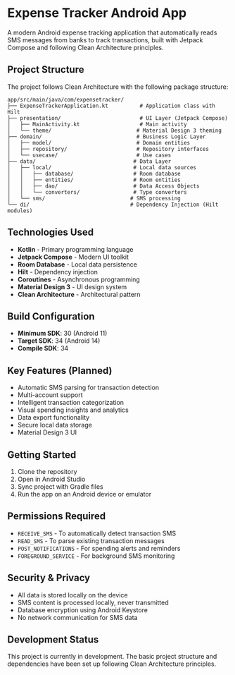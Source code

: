 # Expense Tracker Android App

A modern Android expense tracking application that automatically reads SMS messages from banks to track transactions, built with Jetpack Compose and following Clean Architecture principles.

## Project Structure

The project follows Clean Architecture with the following package structure:

```
app/src/main/java/com/expensetracker/
├── ExpenseTrackerApplication.kt          # Application class with Hilt
├── presentation/                         # UI Layer (Jetpack Compose)
│   ├── MainActivity.kt                   # Main activity
│   └── theme/                           # Material Design 3 theming
├── domain/                              # Business Logic Layer
│   ├── model/                           # Domain entities
│   ├── repository/                      # Repository interfaces
│   └── usecase/                         # Use cases
├── data/                               # Data Layer
│   ├── local/                          # Local data sources
│   │   ├── database/                   # Room database
│   │   ├── entities/                   # Room entities
│   │   ├── dao/                        # Data Access Objects
│   │   └── converters/                 # Type converters
│   └── sms/                           # SMS processing
└── di/                                # Dependency Injection (Hilt modules)
```

## Technologies Used

- **Kotlin** - Primary programming language
- **Jetpack Compose** - Modern UI toolkit
- **Room Database** - Local data persistence
- **Hilt** - Dependency injection
- **Coroutines** - Asynchronous programming
- **Material Design 3** - UI design system
- **Clean Architecture** - Architectural pattern

## Build Configuration

- **Minimum SDK**: 30 (Android 11)
- **Target SDK**: 34 (Android 14)
- **Compile SDK**: 34

## Key Features (Planned)

- Automatic SMS parsing for transaction detection
- Multi-account support
- Intelligent transaction categorization
- Visual spending insights and analytics
- Data export functionality
- Secure local data storage
- Material Design 3 UI

## Getting Started

1. Clone the repository
2. Open in Android Studio
3. Sync project with Gradle files
4. Run the app on an Android device or emulator

## Permissions Required

- `RECEIVE_SMS` - To automatically detect transaction SMS
- `READ_SMS` - To parse existing transaction messages
- `POST_NOTIFICATIONS` - For spending alerts and reminders
- `FOREGROUND_SERVICE` - For background SMS monitoring

## Security & Privacy

- All data is stored locally on the device
- SMS content is processed locally, never transmitted
- Database encryption using Android Keystore
- No network communication for SMS data

## Development Status

This project is currently in development. The basic project structure and dependencies have been set up following Clean Architecture principles.
